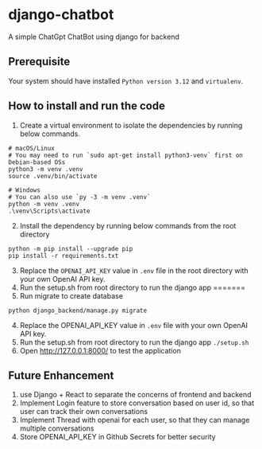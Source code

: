 # django-chatbot
A simple ChatGpt ChatBot using django for backend

## Prerequisite
Your system should have installed ```Python version 3.12``` and ```virtualenv```.

## How to install and run the code
1. Create a virtual environment to isolate the dependencies by running below commands.
```
# macOS/Linux
# You may need to run `sudo apt-get install python3-venv` first on Debian-based OSs
python3 -m venv .venv
source .venv/bin/activate

# Windows
# You can also use `py -3 -m venv .venv`
python -m venv .venv
.\venv\Scripts\activate
```
2. Install the dependency by running below commands from the root directory
```
python -m pip install --upgrade pip
pip install -r requirements.txt
```
3. Replace the ```OPENAI_API_KEY``` value in ```.env``` file in the root directory with your own OpenAI API key.  
4. Run the setup.sh from root directory to run the django app
=======
3. Run migrate to create database
```
python django_backend/manage.py migrate
```
4. Replace the OPENAI_API_KEY value in ```.env``` file with your own OpenAI API key.  
5. Run the setup.sh from root directory to run the django app
```./setup.sh```
6. Open http://127.0.0.1:8000/ to test the application

## Future Enhancement
1. use Django + React to separate the concerns of frontend and backend
2. Implement Login feature to store conversation based on user id, so that user can track their own conversations
3. Implement Thread with openai for each user, so that they can manage multiple conversations
4. Store OPENAI_API_KEY in Github Secrets for better security

